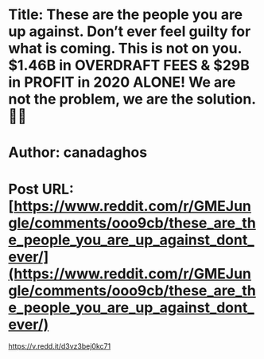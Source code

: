 # Title: These are the people you are up against. Don’t ever feel guilty for what is coming. This is not on you. $1.46B in OVERDRAFT FEES & $29B in PROFIT in 2020 ALONE! We are not the problem, we are the solution. 💎🦍
# Author: canadaghos
# Post URL: [https://www.reddit.com/r/GMEJungle/comments/ooo9cb/these_are_the_people_you_are_up_against_dont_ever/](https://www.reddit.com/r/GMEJungle/comments/ooo9cb/these_are_the_people_you_are_up_against_dont_ever/)


https://v.redd.it/d3vz3bej0kc71
